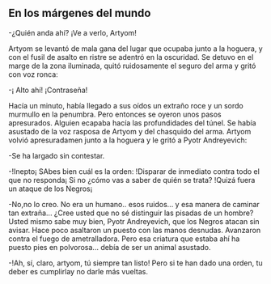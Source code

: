 ## En los márgenes del mundo

-¿Quién anda ahí? ¡Ve a verlo, Artyom!

Artyom se levantó de mala gana del lugar que ocupaba junto a la hoguera, y con el fusil de asalto en ristre se adentró en la oscuridad. Se detuvo en el marge de la zona iluminada, quitó ruidosamente el seguro del arma y gritó con voz ronca:

-¡ Alto ahí!  ¡Contraseña!

Hacía un minuto, había llegado a sus oídos un extraño roce y un sordo murmullo en la penumbra. Pero entonces se oyeron unos pasos apresurados. Alguien ecapaba hacía las profundidades del túnel. Se había asustado de la voz rasposa de Artyom y del chasquido del arma. Artyom volvió apresuradamen junto a la hoguera y le gritó a Pyotr Andreyevich:

-Se ha largado sin contestar.

-!Inepto¡ SAbes bien cuál es la orden: !Disparar de inmediato contra todo el que no responda¡ Si no ¿cómo vas a saber de quién se trata? !Quizá fuera un ataque de los Negros¡

-No,no lo creo. No era un humano.. esos ruidos... y esa manera de caminar tan extraña... ¿Cree usted que no sé distinguir las pisadas de un hombre? Usted mismo sabe muy bien, Pyotr Andreyevich, que los Negros atacan sin avisar. Hace poco asaltaron un puesto con las manos desnudas. Avanzaron contra el fuego de ametralladora. Pero esa criatura que estaba ahí ha puesto pies en polvorosa... debía de ser un animal asustado.

-!Ah, sí, claro, artyom, tú siempre tan listo! Pero si te han dado una orden, tu deber es cumplirlay no darle más vueltas.

